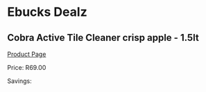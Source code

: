 
# Ebucks Dealz
## Cobra Active Tile Cleaner crisp apple - 1.5lt
[Product Page](https://www.ebucks.com/web/shop/productSelected.do?prodId=931860629&catId=1158500262)

Price: R69.00

Savings: 


	